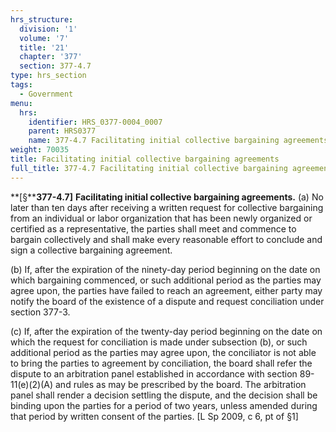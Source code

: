 ```yaml
---
hrs_structure:
  division: '1'
  volume: '7'
  title: '21'
  chapter: '377'
  section: 377-4.7
type: hrs_section
tags:
  - Government
menu:
  hrs:
    identifier: HRS_0377-0004_0007
    parent: HRS0377
    name: 377-4.7 Facilitating initial collective bargaining agreements
weight: 70035
title: Facilitating initial collective bargaining agreements
full_title: 377-4.7 Facilitating initial collective bargaining agreements
---
```

**[§****377-4.7]** **Facilitating initial collective bargaining agreements.** (a) No later than ten days after receiving a written request for collective bargaining from an individual or labor organization that has been newly organized or certified as a representative, the parties shall meet and commence to bargain collectively and shall make every reasonable effort to conclude and sign a collective bargaining agreement.

(b) If, after the expiration of the ninety-day period beginning on the date on which bargaining commenced, or such additional period as the parties may agree upon, the parties have failed to reach an agreement, either party may notify the board of the existence of a dispute and request conciliation under section 377-3.

(c) If, after the expiration of the twenty-day period beginning on the date on which the request for conciliation is made under subsection (b), or such additional period as the parties may agree upon, the conciliator is not able to bring the parties to agreement by conciliation, the board shall refer the dispute to an arbitration panel established in accordance with section 89-11(e)(2)(A) and rules as may be prescribed by the board. The arbitration panel shall render a decision settling the dispute, and the decision shall be binding upon the parties for a period of two years, unless amended during that period by written consent of the parties. [L Sp 2009, c 6, pt of §1]